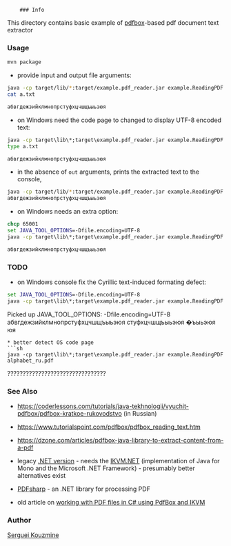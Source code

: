 ﻿		### Info
This directory contains basic example of [pdfbox](https://pdfbox.apache.org)-based pdf document text extractor

###  Usage
```cmd
mvn package
```
* provide input and output file arguments:
```sh
java -cp target/lib/*:target/example.pdf_reader.jar example.ReadingPDF -in alphabet_ru.pdf -out a.txt
cat a.txt
```
```sh
абвгдежзийклмнопрстуфхцчшщъыьэюя
```
* on Windows need the code page to changed to display UTF-8 encoded text:
```cmd
java -cp target\lib\*;target\example.pdf_reader.jar example.ReadingPDF -in alphabet_ru.pdf  -out a.txt
type a.txt
```
```cmd
абвгдежзийклмнопрстуфхцчшщъыьэюя
```

* in the absence of `out` arguments, prints the extracted text to the console, 
```sh
java -cp target/lib/*:target/example.pdf_reader.jar example.ReadingPDF -in alphabet_ru.pdf
абвгдежзийклмнопрстуфхцчшщъыьэюя
```
* on Windows needs an extra option:
```cmd
chcp 65001
set JAVA_TOOL_OPTIONS=-Dfile.encoding=UTF-8
java -cp target\lib\*;target\example.pdf_reader.jar example.ReadingPDF -in alphabet_ru.pdf
```
```cmd
абвгдежзийклмнопрстуфхцчшщъыьэюя
```
### TODO
* on Windows console fix the Cyrillic text-induced formating defect:

```cmd
set JAVA_TOOL_OPTIONS=-Dfile.encoding=UTF-8
java -cp target\lib\*;target\example.pdf_reader.jar example.ReadingPDF alphabet_ru.pdf -out -
```
Picked up JAVA_TOOL_OPTIONS: -Dfile.encoding=UTF-8
абвгдежзийклмнопрстуфхцчшщъыьэюя
стуфхцчшщъыьэюя
�ъыьэюя
юя
```
* better detect OS code page
```sh
java -cp target\lib\*;target\example.pdf_reader.jar example.ReadingPDF alphabet_ru.pdf
```
????????????????????????????????


### See Also

  * https://coderlessons.com/tutorials/java-tekhnologii/vyuchit-pdfbox/pdfbox-kratkoe-rukovodstvo (in Russian)

  * https://www.tutorialspoint.com/pdfbox/pdfbox_reading_text.htm
  * https://dzone.com/articles/pdfbox-java-library-to-extract-content-from-a-pdf
  * legacy [.NET version](https://svn.apache.org/repos/asf/pdfbox/site/publish/userguide/dot_net.html?p=1197837) - needs the [IKVM.NET](http://www.ikvm.net) (implementation of Java for Mono and the Microsoft .NET Framework) - presumably better alternatives exist
 * [PDFsharp](http://pdfsharp.net/?AspxAutoDetectCookieSupport=1) - an .NET library for processing PDF
 * old article on [working with PDF files in C# using PdfBox and IKVM](https://www.codeproject.com/articles/538617/working-with-pdf-files-in-csharp-using-pdfbox-and)
### Author
[Serguei Kouzmine](kouzmine_serguei@yahoo.com)
